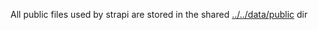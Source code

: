 All public files used by strapi are stored in the shared [../../data/public](../../data/public) dir
